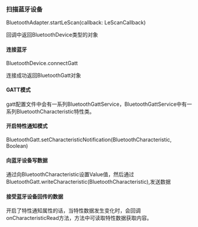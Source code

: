 ### 扫描蓝牙设备

BluetoothAdapter.startLeScan(callback: LeScanCallback)

回调中返回BluetoothDevice类型的对象

#### 连接蓝牙

BluetoothDevice.connectGatt

连接成功返回BluetoothGatt对象

#### GATT模式

gatt配置文件中会有一系列BluetoothGattService，BluetoothGattService中有一系列BluetoothCharacteristic特性类。

#### 开启特性通知模式

BluetoothGatt.setCharacteristicNotification(BluetoothCharacteristic, Boolean)

#### 向蓝牙设备写数据

通过向BluetoothCharacteristic设置Value值，然后通过BluetoothGatt.writeCharacteristic(BluetoothCharacteristic),发送数据

#### 接受蓝牙设备回传的数据

开启了特性通知属性的话，当特性数据发生变化时，会回调onCharacteristicRead方法，方法中可读取特性数据获取内容。


